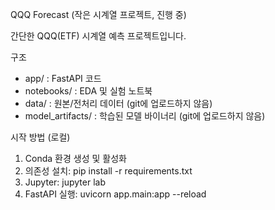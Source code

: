 QQQ Forecast (작은 시계열 프로젝트, 진행 중)

간단한 QQQ(ETF) 시계열 예측 프로젝트입니다.

구조
- app/ : FastAPI 코드
- notebooks/ : EDA 및 실험 노트북
- data/ : 원본/전처리 데이터 (git에 업로드하지 않음)
- model_artifacts/ : 학습된 모델 바이너리 (git에 업로드하지 않음)

시작 방법 (로컬)
1. Conda 환경 생성 및 활성화
2. 의존성 설치: pip install -r requirements.txt
3. Jupyter: jupyter lab
4. FastAPI 실행: uvicorn app.main:app --reload


